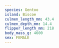 ```yaml
---
species: Gentoo
island: Biscoe
culmen_length_mm: 43.4
culmen_depth_mm: 14.4
flipper_length_mm: 218
body_mass_g: 4600
sex: FEMALE
---
```

